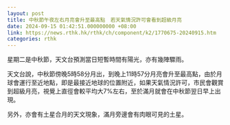 ```yaml
---
layout: post
title: 中秋節午夜左右月亮會升至最高點　若天氣情況許可會看到超級月亮
date: 2024-09-15 01:42:51.000000000 +08:00
link: https://news.rthk.hk/rthk/ch/component/k2/1770675-20240915.htm
categories: rthk
---
```


星期二是中秋節，天文台預測當日短暫時間有陽光，亦有幾陣驟雨。

天文台說，中秋節傍晚5時58分月出，到晚上11時57分月亮會升至最高點，由於月球會運行至近地點，即是最接近地球的位置附近，如果天氣情況許可，市民會觀賞到超級月亮，視覺上直徑會較平均大7%左右，至於滿月就會在中秋節翌日早上出現。

另外，亦會有土星合月的天文現象，滿月旁邊會有肉眼可見的土星。
